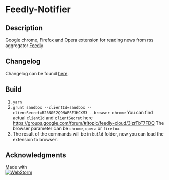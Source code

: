 Feedly-Notifier
===============

## Description

Google chrome, Firefox and Opera extension for reading news from rss aggregator [Feedly](https://feedly.com)

## Changelog

Changelog can be found [here](https://olsh.github.io/Feedly-Notifier/).

## Build

1. `yarn`
2. `grunt sandbox --clientId=sandbox --clientSecret=R26NGS2Q9NAPSEJHCXM3 --browser chrome`
You can find actual `clientId` and `clientSecret` here https://groups.google.com/forum/#!topic/feedly-cloud/3izrTbT7FDQ
The browser parameter can be `chrome`, `opera` or `firefox`.
3. The result of the commands will be in `build` folder, now you can load the extension to browser.

## Acknowledgments

Made with  
[![WebStorm](https://github.com/olsh/Feedly-Notifier/raw/master/logos/ws-logo.svg)](https://www.jetbrains.com/webstorm/)

